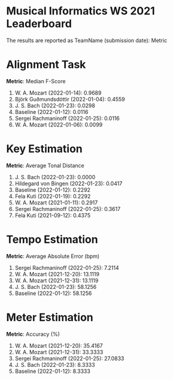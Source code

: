 # Musical Informatics WS 2021 Leaderboard

The results are reported as TeamName (submission date): Metric

# Alignment Task

**Metric**: Median F-Score

1. W. A. Mozart (2022-01-14): 0.9689
2. Björk Guðmundsdóttir (2022-01-04): 0.4559
3. J. S. Bach (2022-01-23): 0.0298
4. Baseline (2022-01-12): 0.0116
4. Sergei Rachmaninoff (2022-01-25): 0.0116
5. W. A. Mozart (2022-01-06): 0.0099


# Key Estimation

**Metric**: Average Tonal Distance

1. J. S. Bach (2022-01-23): 0.0000
2. Hildegard von Bingen (2022-01-23): 0.0417
3. Baseline (2022-01-12): 0.2292
3. Fela Kuti (2022-01-19): 0.2292
4. W. A. Mozart (2021-01-11): 0.2917
5. Sergei Rachmaninoff (2022-01-25): 0.3617
6. Fela Kuti (2021-09-12): 0.4375


# Tempo Estimation

**Metric**: Average Absolute Error (bpm)

1. Sergei Rachmaninoff (2022-01-25): 7.2114
2. W. A. Mozart (2021-12-20): 13.1119
2. W. A. Mozart (2021-12-31): 13.1119
3. J. S. Bach (2022-01-23): 58.1256
3. Baseline (2022-01-12): 58.1256


# Meter Estimation

**Metric**: Accuracy (%)

1. W. A. Mozart (2021-12-20): 35.4167
2. W. A. Mozart (2021-12-31): 33.3333
3. Sergei Rachmaninoff (2022-01-25): 27.0833
4. J. S. Bach (2022-01-23): 8.3333
4. Baseline (2022-01-12): 8.3333
